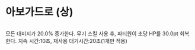 # 아보가드로 (상)

##

모든 대미지가 20.0% 증가한다. 무기 스킬 사용 후, 파티원이 초당 HP를 30.0pt 회복한다. 지속 시간:10초, 재사용 대기시간:20초(1개만 적용)
